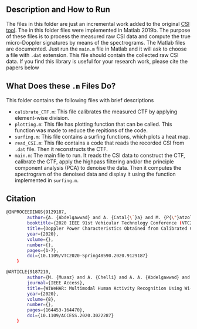 ## Description and How to Run

The files in this folder are just an incremental work added to the original [CSI tool](https://github.com/dhalperi/linux-80211n-csitool-supplementary). The in this folder files were implemented in Matlab 2019b. The purpose of these files is to process the measured raw CSI data and compute the true micro-Doppler signatures by means of the spectrograms. The Matlab files are documented. Just run the `main.m` file in Matlab and it will ask to choose a file with `.dat` extension. This file should contain the collected raw CSI data. If you find this library is useful for your research work, please cite the papers below


## What Does these `.m` Files Do?
This folder contains the following files with brief descriptions

- `calibrate_CTF.m`: This file calibrates the measured CTF by applying element-wise division.
- `plotting.m`: This file has plotting function that can be called. This function was made to reduce the repitions of the code.
- `surfing.m`: This file contains a surfing functions, which plots a heat map.
- `read_CSI.m`: This file contains a code that reads the recorded CSI from `.dat` file. Then it reconstructs the CTF.
- `main.m`: The main file to run. It reads the CSI data to construct the CTF, calibrate the CTF, apply the highpass filtering and/or the principle component analysis (PCA) to denoise the data. Then it computes the spectrogram of the denoised data and display it using the function implemented in `surfing.m`.

## Citation

```bash
@INPROCEEDINGS{9129187,
        author={A. {Abdelgawwad} and A. {Catal{\`}a} and M. {P{\"}atzold}},
        booktitle={2020 IEEE 91st Vehicular Technology Conference (VTC2020-Spring)},
        title={Doppler Power Characteristics Obtained from Calibrated Channel State Information for Human Activity Recognition},
        year={2020},
        volume={},
        number={},
        pages={1-7},
        doi={10.1109/VTC2020-Spring48590.2020.9129187}
    }
```
```bash
@ARTICLE{9187210,
        author={M. {Muaaz} and A. {Chelli} and A. A. {Abdelgawwad} and A. C. {Mallofr{\'}e} and M. {P{\"}{a}tzold}},
        journal={IEEE Access},
        title={WiWeHAR: Multimodal Human Activity Recognition Using Wi-Fi and Wearable Sensing Modalities},
        year={2020},
        volume={8},
        number={},
        pages={164453-164470},
        doi={10.1109/ACCESS.2020.3022287}
    }
```
